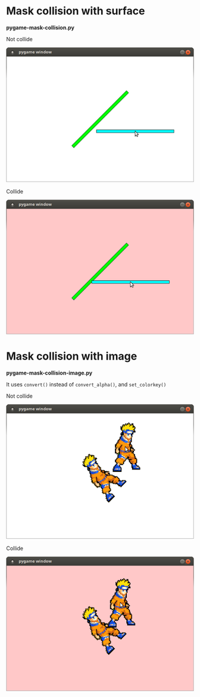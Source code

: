 # Mask collision with surface 

**pygame-mask-collision.py**

Not collide

![#1](images/surface-not-collide.png?raw=true)   

Collide

![#1](images/surface-collide.png?raw=true)   

# Mask collision with image

**pygame-mask-collision-image.py**

It uses `convert()` instead of `convert_alpha()`, and  `set_colorkey()` 

Not collide

![#1](images/image-not-collide.png?raw=true)   

Collide

![#1](images/image-collide.png?raw=true)   


